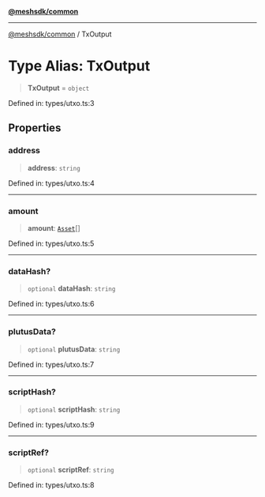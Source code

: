 [**@meshsdk/common**](../README.md)

***

[@meshsdk/common](../globals.md) / TxOutput

# Type Alias: TxOutput

> **TxOutput** = `object`

Defined in: types/utxo.ts:3

## Properties

### address

> **address**: `string`

Defined in: types/utxo.ts:4

***

### amount

> **amount**: [`Asset`](Asset.md)[]

Defined in: types/utxo.ts:5

***

### dataHash?

> `optional` **dataHash**: `string`

Defined in: types/utxo.ts:6

***

### plutusData?

> `optional` **plutusData**: `string`

Defined in: types/utxo.ts:7

***

### scriptHash?

> `optional` **scriptHash**: `string`

Defined in: types/utxo.ts:9

***

### scriptRef?

> `optional` **scriptRef**: `string`

Defined in: types/utxo.ts:8
